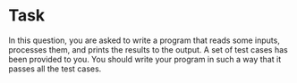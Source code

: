 # Task

In this question, you are asked to write a program that reads some inputs, processes them, and prints the results to the output.  A set of test cases has been provided to you. You should write your program in such a way that it passes all the test cases.
